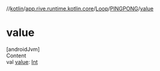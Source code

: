 //[kotlin](../../../../index.md)/[app.rive.runtime.kotlin.core](../../index.md)/[Loop](../index.md)/[PINGPONG](index.md)/[value](value.md)



# value  
[androidJvm]  
Content  
val [value](value.md): [Int](https://kotlinlang.org/api/latest/jvm/stdlib/kotlin/-int/index.html)  



